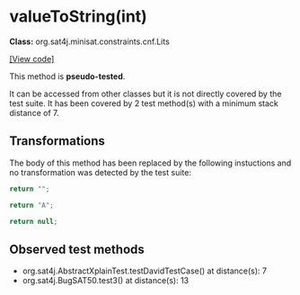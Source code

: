 # valueToString(int)

**Class:** org.sat4j.minisat.constraints.cnf.Lits

[[View code]](https://gitlab.ow2.org/sat4j/sat4j/blob/09e9173e400ea6c1794354ca54c36607c53391ff/org.sat4j.core/src/main/java//org/sat4j/minisat/constraints/cnf/Lits.java#L192)

This method is **pseudo-tested**.


It can be accessed from other classes but it is not directly covered by the test suite. 
It has been covered by 2 test method(s) with a minimum stack distance of 7.

## Transformations


The body of this method has been replaced by the following instuctions and no transformation was detected by the test suite:

```Java
return "";
```

```Java
return "A";
```

```Java
return null;
```





## Observed test methods

* org.sat4j.AbstractXplainTest.testDavidTestCase() at distance(s): 7
* org.sat4j.BugSAT50.test3() at distance(s): 13

